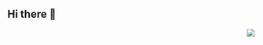 ## Hi there 👋
<img align="right" src="https://visitor-badge.laobi.icu/badge?page_id=ImadEddine99.ImadEddine99" />
<!--
**ImadEddine99/ImadEddine99** is a ✨ _special_ ✨ repository because its `README.md` (this file) appears on your GitHub profile.

Here are some ideas to get you started:

- 🔭 I’m currently working on ...
- 🌱 I’m currently learning ...
- 👯 I’m looking to collaborate on ...
- 🤔 I’m looking for help with ...
- 💬 Ask me about ...
- 📫 How to reach me: ...
- 😄 Pronouns: ...
- ⚡ Fun fact: ...
-->
